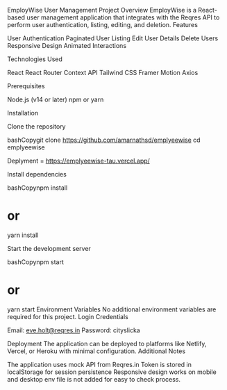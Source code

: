 EmployWise User Management
Project Overview
EmployWise is a React-based user management application that integrates with the Reqres API to perform user authentication, listing, editing, and deletion.
Features

User Authentication
Paginated User Listing
Edit User Details
Delete Users
Responsive Design
Animated Interactions

Technologies Used

React
React Router
Context API
Tailwind CSS
Framer Motion
Axios

Prerequisites

Node.js (v14 or later)
npm or yarn

Installation

Clone the repository

bashCopygit clone https://github.com/amarnathsd/emplyeewise
cd emplyeewise

Deplyment = https://emplyeewise-tau.vercel.app/

Install dependencies

bashCopynpm install
# or
yarn install

Start the development server

bashCopynpm start
# or
yarn start
Environment Variables
No additional environment variables are required for this project.
Login Credentials

Email: eve.holt@reqres.in
Password: cityslicka

Deployment
The application can be deployed to platforms like Netlify, Vercel, or Heroku with minimal configuration.
Additional Notes

The application uses mock API from Reqres.in
Token is stored in localStorage for session persistence
Responsive design works on mobile and desktop
env file is not added for easy to check process.
